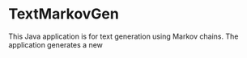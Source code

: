 # TextMarkovGen
This Java application is for text generation using Markov chains. The application generates a new 